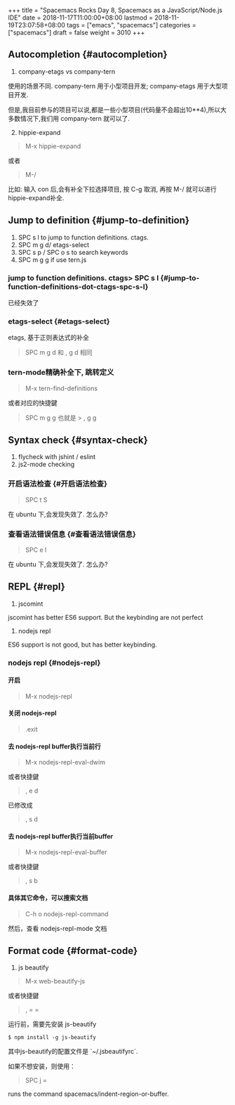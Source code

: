 +++
title = "Spacemacs Rocks Day 8, Spacemacs as a JavaScript/Node.js IDE"
date = 2018-11-17T11:00:00+08:00
lastmod = 2018-11-19T23:07:58+08:00
tags = ["emacs", "spacemacs"]
categories = ["spacemacs"]
draft = false
weight = 3010
+++

## Autocompletion {#autocompletion}

1.  company-etags vs company-tern

使用的场景不同. company-tern 用于小型项目开发; company-etags 用于大型项目开发.

但是,我目前参与的项目可以说,都是一些小型项目(代码量不会超出10**4),所以大多数情况下,我们用 company-tern 就可以了.

2.  hippie-expand


> M-x hippie-expand

或者

> M-/

比如: 输入 con 后,会有补全下拉选择项目, 按 C-g 取消, 再按 M-/ 就可以进行hippie-expand补全.

## Jump to definition {#jump-to-definition} ##

1.  SPC s l to jump to function definitions.  ctags.
2.  SPC m g d/ etags-select
3.  SPC s p / SPC o s to search keywords
4.  SPC m g g if use tern.js


### jump to function definitions.  ctags> SPC s l {#jump-to-function-definitions-dot-ctags-spc-s-l} ###

已经失效了


### etags-select {#etags-select} ###

etags, 基于正则表达式的补全

> SPC m g d
和
> , g d
相同


### tern-mode精确补全下, 跳转定义 ###

> M-x tern-find-definitions

或者对应的快捷鍵

> SPC m g g 也就是 > , g g


## Syntax check {#syntax-check}

1.  flycheck with jshint / eslint
2.  js2-mode checking


### 开启语法检查 {#开启语法检查}

> SPC t S

在 ubuntu 下,会发现失效了. 怎么办?



### 查看语法错误信息 {#查看语法错误信息}

> SPC e l

在 ubuntu 下,会发现失效了. 怎么办?

## REPL {#repl}

1.  jscomint

jscomint has better ES6 support. But the keybinding are not perfect

1.  nodejs repl

ES6 support is not good, but has better keybinding.


### nodejs repl {#nodejs-repl}

#### 开启

> M-x nodejs-repl

#### 关闭 nodejs-repl

> .exit

#### 去 nodejs-repl buffer执行当前行 ####

> M-x nodejs-repl-eval-dwim

或者快捷鍵

> , e d

已修改成

> , s d

#### 去 nodejs-repl buffer执行当前buffer ####

> M-x nodejs-repl-eval-buffer 

或者快捷鍵

> , s b


#### 具体其它命令，可以搜索文档 ####

> C-h o nodejs-repl-command

然后，查看 nodejs-repl-mode 文档



## Format code {#format-code}

1.  js beautify

> M-x web-beautify-js

或者快捷鍵

> , = = 

运行前，需要先安装 js-beautify

```
$ npm install -g js-beautify
```

其中js-beautify的配置文件是 \`~/.jsbeautifyrc\`.

如果不想安装，则使用：

> SPC j =

runs the command spacemacs/indent-region-or-buffer.
